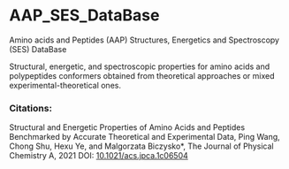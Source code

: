 # AAP_SES_DataBase

Amino acids and Peptides (AAP) Structures, Energetics and Spectroscopy (SES) DataBase

Structural, energetic, and spectroscopic properties for amino acids and polypeptides conformers obtained from theoretical approaches or mixed experimental-theoretical ones. 


### Citations:
Structural and Energetic Properties of Amino Acids and Peptides Benchmarked by Accurate Theoretical and Experimental Data, Ping Wang, Chong Shu, Hexu Ye, and Malgorzata Biczysko*, The Journal of Physical Chemistry A, 2021 DOI: [10.1021/acs.jpca.1c06504](https://pubs.acs.org/doi/10.1021/acs.jpca.1c06504)


